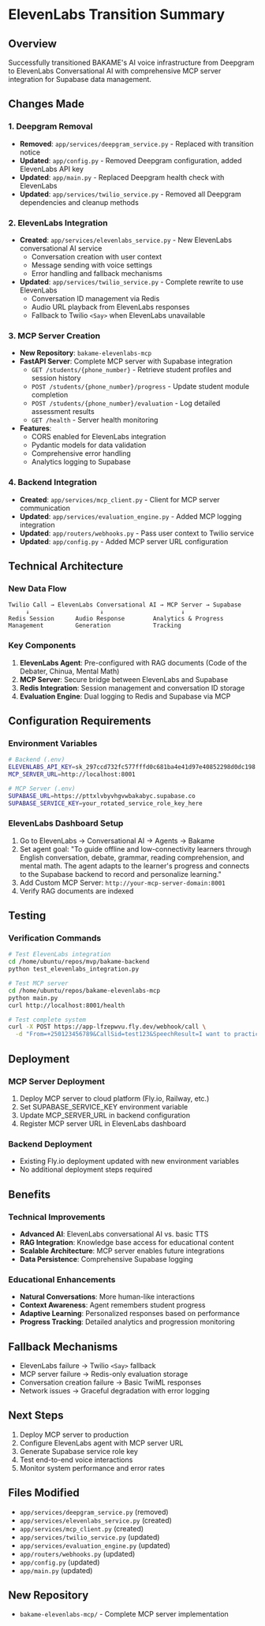 # ElevenLabs Transition Summary

## Overview
Successfully transitioned BAKAME's AI voice infrastructure from Deepgram to ElevenLabs Conversational AI with comprehensive MCP server integration for Supabase data management.

## Changes Made

### 1. Deepgram Removal
- **Removed**: `app/services/deepgram_service.py` - Replaced with transition notice
- **Updated**: `app/config.py` - Removed Deepgram configuration, added ElevenLabs API key
- **Updated**: `app/main.py` - Replaced Deepgram health check with ElevenLabs
- **Updated**: `app/services/twilio_service.py` - Removed all Deepgram dependencies and cleanup methods

### 2. ElevenLabs Integration
- **Created**: `app/services/elevenlabs_service.py` - New ElevenLabs conversational AI service
  - Conversation creation with user context
  - Message sending with voice settings
  - Error handling and fallback mechanisms
- **Updated**: `app/services/twilio_service.py` - Complete rewrite to use ElevenLabs
  - Conversation ID management via Redis
  - Audio URL playback from ElevenLabs responses
  - Fallback to Twilio `<Say>` when ElevenLabs unavailable

### 3. MCP Server Creation
- **New Repository**: `bakame-elevenlabs-mcp`
- **FastAPI Server**: Complete MCP server with Supabase integration
  - `GET /students/{phone_number}` - Retrieve student profiles and session history
  - `POST /students/{phone_number}/progress` - Update student module completion
  - `POST /students/{phone_number}/evaluation` - Log detailed assessment results
  - `GET /health` - Server health monitoring
- **Features**:
  - CORS enabled for ElevenLabs integration
  - Pydantic models for data validation
  - Comprehensive error handling
  - Analytics logging to Supabase

### 4. Backend Integration
- **Created**: `app/services/mcp_client.py` - Client for MCP server communication
- **Updated**: `app/services/evaluation_engine.py` - Added MCP logging integration
- **Updated**: `app/routers/webhooks.py` - Pass user context to Twilio service
- **Updated**: `app/config.py` - Added MCP server URL configuration

## Technical Architecture

### New Data Flow
```
Twilio Call → ElevenLabs Conversational AI → MCP Server → Supabase
     ↓                    ↓                      ↓
Redis Session      Audio Response        Analytics & Progress
Management         Generation            Tracking
```

### Key Components
1. **ElevenLabs Agent**: Pre-configured with RAG documents (Code of the Debater, Chinua, Mental Math)
2. **MCP Server**: Secure bridge between ElevenLabs and Supabase
3. **Redis Integration**: Session management and conversation ID storage
4. **Evaluation Engine**: Dual logging to Redis and Supabase via MCP

## Configuration Requirements

### Environment Variables
```bash
# Backend (.env)
ELEVENLABS_API_KEY=sk_297ccd732fc577fffd0c681ba4e41d97e40852298d0dc198
MCP_SERVER_URL=http://localhost:8001

# MCP Server (.env)
SUPABASE_URL=https://pttxlvbyvhgvwbakabyc.supabase.co
SUPABASE_SERVICE_KEY=your_rotated_service_role_key_here
```

### ElevenLabs Dashboard Setup
1. Go to ElevenLabs → Conversational AI → Agents → Bakame
2. Set agent goal: "To guide offline and low-connectivity learners through English conversation, debate, grammar, reading comprehension, and mental math. The agent adapts to the learner's progress and connects to the Supabase backend to record and personalize learning."
3. Add Custom MCP Server: `http://your-mcp-server-domain:8001`
4. Verify RAG documents are indexed

## Testing

### Verification Commands
```bash
# Test ElevenLabs integration
cd /home/ubuntu/repos/mvp/bakame-backend
python test_elevenlabs_integration.py

# Test MCP server
cd /home/ubuntu/repos/bakame-elevenlabs-mcp
python main.py
curl http://localhost:8001/health

# Test complete system
curl -X POST https://app-lfzepwvu.fly.dev/webhook/call \
  -d "From=+250123456789&CallSid=test123&SpeechResult=I want to practice English"
```

## Deployment

### MCP Server Deployment
1. Deploy MCP server to cloud platform (Fly.io, Railway, etc.)
2. Set SUPABASE_SERVICE_KEY environment variable
3. Update MCP_SERVER_URL in backend configuration
4. Register MCP server URL in ElevenLabs dashboard

### Backend Deployment
- Existing Fly.io deployment updated with new environment variables
- No additional deployment steps required

## Benefits

### Technical Improvements
- **Advanced AI**: ElevenLabs conversational AI vs. basic TTS
- **RAG Integration**: Knowledge base access for educational content
- **Scalable Architecture**: MCP server enables future integrations
- **Data Persistence**: Comprehensive Supabase logging

### Educational Enhancements
- **Natural Conversations**: More human-like interactions
- **Context Awareness**: Agent remembers student progress
- **Adaptive Learning**: Personalized responses based on performance
- **Progress Tracking**: Detailed analytics and progression monitoring

## Fallback Mechanisms
- ElevenLabs failure → Twilio `<Say>` fallback
- MCP server failure → Redis-only evaluation storage
- Conversation creation failure → Basic TwiML responses
- Network issues → Graceful degradation with error logging

## Next Steps
1. Deploy MCP server to production
2. Configure ElevenLabs agent with MCP server URL
3. Generate Supabase service role key
4. Test end-to-end voice interactions
5. Monitor system performance and error rates

## Files Modified
- `app/services/deepgram_service.py` (removed)
- `app/services/elevenlabs_service.py` (created)
- `app/services/mcp_client.py` (created)
- `app/services/twilio_service.py` (updated)
- `app/services/evaluation_engine.py` (updated)
- `app/routers/webhooks.py` (updated)
- `app/config.py` (updated)
- `app/main.py` (updated)

## New Repository
- `bakame-elevenlabs-mcp/` - Complete MCP server implementation
